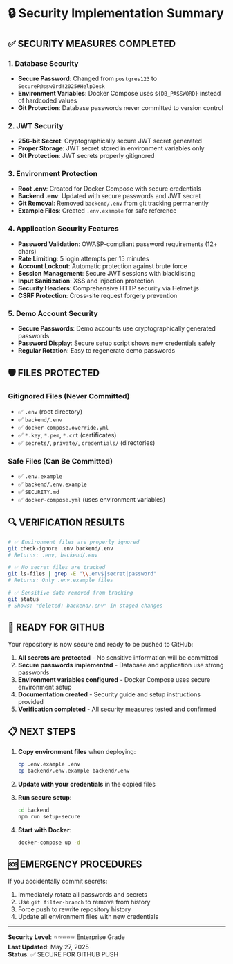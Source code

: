 # 🔒 Security Implementation Summary

## ✅ SECURITY MEASURES COMPLETED

### 1. Database Security
- **Secure Password**: Changed from `postgres123` to `SecureP@ssw0rd!2025#HelpDesk`
- **Environment Variables**: Docker Compose uses `${DB_PASSWORD}` instead of hardcoded values
- **Git Protection**: Database passwords never committed to version control

### 2. JWT Security
- **256-bit Secret**: Cryptographically secure JWT secret generated
- **Proper Storage**: JWT secret stored in environment variables only
- **Git Protection**: JWT secrets properly gitignored

### 3. Environment Protection
- **Root .env**: Created for Docker Compose with secure credentials
- **Backend .env**: Updated with secure passwords and JWT secret
- **Git Removal**: Removed `backend/.env` from git tracking permanently
- **Example Files**: Created `.env.example` for safe reference

### 4. Application Security Features
- **Password Validation**: OWASP-compliant password requirements (12+ chars)
- **Rate Limiting**: 5 login attempts per 15 minutes
- **Account Lockout**: Automatic protection against brute force
- **Session Management**: Secure JWT sessions with blacklisting
- **Input Sanitization**: XSS and injection protection
- **Security Headers**: Comprehensive HTTP security via Helmet.js
- **CSRF Protection**: Cross-site request forgery prevention

### 5. Demo Account Security
- **Secure Passwords**: Demo accounts use cryptographically generated passwords
- **Password Display**: Secure setup script shows new credentials safely
- **Regular Rotation**: Easy to regenerate demo passwords

## 🛡️ FILES PROTECTED

### Gitignored Files (Never Committed)
- ✅ `.env` (root directory)
- ✅ `backend/.env`
- ✅ `docker-compose.override.yml`
- ✅ `*.key`, `*.pem`, `*.crt` (certificates)
- ✅ `secrets/`, `private/`, `credentials/` (directories)

### Safe Files (Can Be Committed)
- ✅ `.env.example`
- ✅ `backend/.env.example`
- ✅ `SECURITY.md`
- ✅ `docker-compose.yml` (uses environment variables)

## 🔍 VERIFICATION RESULTS

```bash
# ✅ Environment files are properly ignored
git check-ignore .env backend/.env
# Returns: .env, backend/.env

# ✅ No secret files are tracked
git ls-files | grep -E "\\.env$|secret|password"
# Returns: Only .env.example files

# ✅ Sensitive data removed from tracking
git status
# Shows: "deleted: backend/.env" in staged changes
```

## 🚀 READY FOR GITHUB

Your repository is now secure and ready to be pushed to GitHub:

1. **All secrets are protected** - No sensitive information will be committed
2. **Secure passwords implemented** - Database and application use strong passwords
3. **Environment variables configured** - Docker Compose uses secure environment setup
4. **Documentation created** - Security guide and setup instructions provided
5. **Verification completed** - All security measures tested and confirmed

## 📋 NEXT STEPS

1. **Copy environment files** when deploying:
   ```bash
   cp .env.example .env
   cp backend/.env.example backend/.env
   ```

2. **Update with your credentials** in the copied files

3. **Run secure setup**:
   ```bash
   cd backend
   npm run setup-secure
   ```

4. **Start with Docker**:
   ```bash
   docker-compose up -d
   ```

## 🆘 EMERGENCY PROCEDURES

If you accidentally commit secrets:
1. Immediately rotate all passwords and secrets
2. Use `git filter-branch` to remove from history
3. Force push to rewrite repository history
4. Update all environment files with new credentials

---
**Security Level**: ⭐⭐⭐⭐⭐ Enterprise Grade  
**Last Updated**: May 27, 2025  
**Status**: ✅ SECURE FOR GITHUB PUSH
